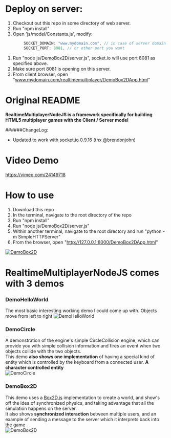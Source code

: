
# Deploy on server:
1. Checkout out this repo in some directory of web server.
1. Run "npm install"
1. Open 'js/model/Constants.js', modify:
```js
        SOCKET_DOMAIN: "www.mydomain.com", // in case of server domain is www.mydomain.com
        SOCKET_PORT: 8081, // or other port you want
```
1. Run "node js/DemoBox2D/server.js", socket.io will use port 8081 as specified above.
1. Make sure port 8081 is opening on this server.
1. From client browser, open "www.mydomain.com/realtimemultiplayer/DemoBox2DApp.html"


# Original README
__RealtimeMultiplayerNodeJS is a framework specifically for building HTML5 multiplayer games with the Client / Server model__  


######ChangeLog: 
* Updated to work with socket.io 0.9.16 (thx @brendonjohn)

# Video Demo
https://vimeo.com/24149718  

# How to use
1. Download this repo
2. In the terminal, navigate to the root directory of the repo
3. Run "npm install"
4. Run "node js/DemoBox2D/server.js"
5. Within another terminal, navigate to the root directory and run "python -m SimpleHTTPServer"
6. From the browser, open "http://127.0.0.1:8000/DemoBox2DApp.html"

[![DemoBox2D](http://farm6.static.flickr.com/5105/5694643562_fffce8b9cf_z.jpg)](http://farm6.static.flickr.com/5105/5694643562_53e54993dd_o.png)
         
# RealtimeMultiplayerNodeJS comes with 3 demos
### DemoHelloWorld
The most basic interesting working demo I could come up with. Objects move from left to right
![DemoHelloWorld](http://farm6.static.flickr.com/5309/5694599438_6fd56e21bd_b.jpg "DemoCircle")

### DemoCircle
A demonstration of the engine's simple CircleCollision engine, which can provide you with simple collision information and fires an event when two objects collide with the two objects.  
This demo __also shows one implementation__ of having a special kind of entity which is controlled by the keyboard from a connected user. __A character controlled entity__  
![DemoCircle](http://farm4.static.flickr.com/3483/5694599612_1cdb1f935e_b.jpg "DemoCircle")

### DemoBox2D 
This demo uses a [Box2D.js](https://github.com/HBehrens/box2d.js) implementation to create a world, and show's off the idea of synchronized physics, and taking advantage that all the simulation happens on the server.  
It also shows __synchronized interaction__ between multiple users, and an example of sending a message to the server which it interprets back into the game  
![DemoBox2D](http://farm6.static.flickr.com/5027/5694599478_7c9339c99c_b.jpg)
